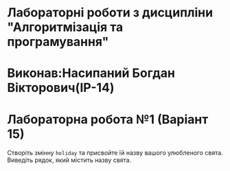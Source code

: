 # Лабораторні роботи з дисципліни "Алгоритмізація та програмування"
# Виконав:Насипаний Богдан Вікторович(ІР-14)
# Лабораторна робота №1 (Варіант 15)
Створіть змінну `holiday` та присвойте їй назву вашого улюбленого свята. Виведіть рядок, який містить назву свята.
